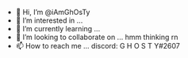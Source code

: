 - 👋 Hi, I’m @iAmGhOsTy
- 👀 I’m interested in ... 
- 🌱 I’m currently learning ...
- 💞️ I’m looking to collaborate on ... hmm thinking rn
- 📫 How to reach me ... discord: G H O S T Y#2607

<!---
iAmGhOsTy/iAmGhOsTy is a ✨ special ✨ repository because its `README.md` (this file) appears on your GitHub profile.
You can click the Preview link to take a look at your changes.
--->

